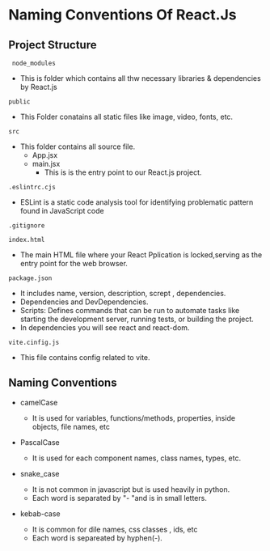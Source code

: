 # Naming Conventions Of React.Js
## Project Structure
` node_modules`
- This is folder which contains all thw necessary libraries & dependencies by React.js

`public`
- This Folder conatains all static files like image, video, fonts, etc.

`src`
- This folder contains all source file. 
  - App.jsx 
  - main.jsx 
    - This is is the entry point to our React.js project.

`.eslintrc.cjs`
- ESLint is a static code analysis tool for identifying problematic pattern found in JavaScript code

`.gitignore`

`index.html`
- The main HTML file where your React Pplication is locked,serving as the entry point for the web browser.

`package.json`
- It includes name, version, description, scrept , dependencies.
- Dependencies and DevDependencies.
- Scripts: Defines commands that can be run to automate tasks like starting the development server, running tests, or building the project.
- In dependencies you will see react and react-dom.

`vite.cinfig.js`
- This file contains config related to vite.

## Naming Conventions
- camelCase
  - It is used for variables, functions/methods, properties, inside objects, file names, etc

- PascalCase
  - It is used for each component names, class names, types, etc.

- snake_case
  - It is not common in javascript but is used heavily in python.
  - Each word is separated by "- "and is in small letters.
- kebab-case
  - It is common for dile names, css classes , ids, etc
  - Each word is separeated by hyphen(-).







     
